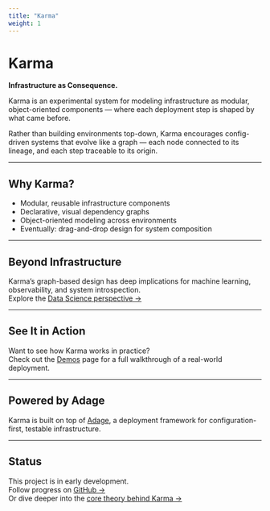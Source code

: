 ```yaml
---
title: "Karma"
weight: 1
---
```


# Karma

**Infrastructure as Consequence.**

Karma is an experimental system for modeling infrastructure as modular, object-oriented components — where each deployment step is shaped by what came before.

Rather than building environments top-down, Karma encourages config-driven systems that evolve like a graph — each node connected to its lineage, and each step traceable to its origin.

---

## Why Karma?

- Modular, reusable infrastructure components  
- Declarative, visual dependency graphs  
- Object-oriented modeling across environments  
- Eventually: drag-and-drop design for system composition  

---

## Beyond Infrastructure

Karma’s graph-based design has deep implications for machine learning, observability, and system introspection.  
Explore the [Data Science perspective →](/theory/data-science/)

---

## See It in Action

Want to see how Karma works in practice?  
Check out the [Demos](/demos/) page for a full walkthrough of a real-world deployment.

---

## Powered by Adage

Karma is built on top of [Adage](https://github.com/tstrall/adage), a deployment framework for configuration-first, testable infrastructure.

---

## Status

This project is in early development.  
Follow progress on [GitHub →](https://github.com/usekarma)  
Or dive deeper into the [core theory behind Karma →](/theory/)
